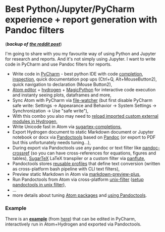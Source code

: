 # Best Python/Jupyter/PyCharm experience + report generation with Pandoc filters

(*__backup of__ [__the reddit post__](https://www.reddit.com/r/datascience/comments/9pj8k9/best_pythonjupyterpycharm_experience_report/)*)

I'm going to share with you my favourite way of using Python and Jupyter for research and reports. And it's not simply using Jupyter. I want to write code in PyCharm and use Pandoc filters for reports.

* Write code in [PyCharm](https://www.jetbrains.com/pycharm/) - best python IDE with code [completion](https://www.jetbrains.com/help/pycharm/auto-completing-code.html), [inspection](https://www.jetbrains.com/help/pycharm/code-inspection.html), quick documentation pop ups (Ctrl+Q, Alt+MouseButton2), quick navigation to declaration (Mouse Button2),
* [Atom editor](https://atom.io/) + [hydrogen](https://atom.io/packages/hydrogen) + [MagicPython](https://atom.io/packages/MagicPython) for interactive code execution and instanty seeing plots, dataframes and more,
* Sync Atom with PyCharm via [file-watcher](https://atom.io/packages/file-watcher) (but first disable PyCharm safe write: Settings → Appearance and Behavior → System Settings → Synchronization → Use "safe write"),
* With this combo you also may need to [reload imported custom external modules in Hydrogen](https://github.com/kiwi0fruit/pandoctools/blob/master/docs/tips.md#reload-imported-modules-in-hydrogen),
* Write Unicode fast in Atom via [sugartex-completions](https://atom.io/packages/sugartex-completions),
* Export Hydrogen document to static Markdown document or Jupyter notebook or docx via [Pandoctools](https://github.com/kiwi0fruit/pandoctools) based on [Pandoc](https://pandoc.org/) (or export to PDF but this unfortunately needs tuning...),
* During export via Pandoctools use any pandoc or text filter like [pandoc-crossref](https://github.com/lierdakil/pandoc-crossref) (so you can have cross-references for equations, figures and tables), [SugarTeX](https://github.com/kiwi0fruit/sugartex) LaTeX transpiler or a custom filter via [panflute](https://github.com/sergiocorreia/panflute),
* Pandoctools stores [reusable profiles](https://github.com/kiwi0fruit/pandoctools/tree/master/pandoctools/cli) that define text conversion (written as cross-platform bash pipeline with CLI text filters),
* Preview static Markdown in Atom via [markdown-preview-plus](https://atom.io/packages/markdown-preview-plus),
* Run Pandoctools from Atom via cross-platform [unix-filter](https://atom.io/packages/unix-filter) ([setup pandoctools in unix filter](https://github.com/kiwi0fruit/pandoctools/blob/master/docs/atom.md#unix-filter)),
* ...
* more details about tuning [Atom packages](https://github.com/kiwi0fruit/pandoctools/blob/master/docs/atom.md) and [using Pandoctools](https://github.com/kiwi0fruit/pandoctools).

### Example

There is an [**example**](https://github.com/kiwi0fruit/pandoctools/blob/master/examples/notebook.py) (from [here](https://github.com/kiwi0fruit/pandoctools/tree/master/examples)) that can be edited in PyCharm, interactively run in Atom+Hydrogen and exported via Pandoctools.
